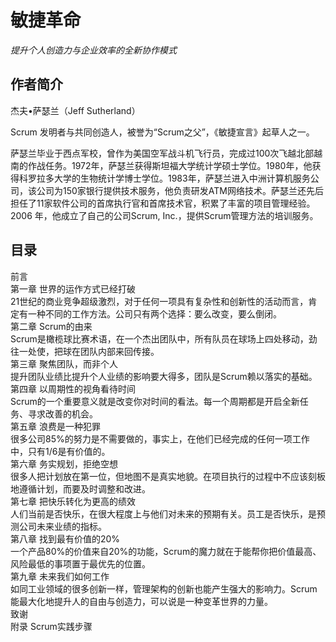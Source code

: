 # 敏捷革命
*提升个人创造力与企业效率的全新协作模式*

## 作者简介
杰夫•萨瑟兰（Jeff Sutherland）

Scrum 发明者与共同创造人，被誉为“Scrum之父”，《敏捷宣言》起草人之一。

萨瑟兰毕业于西点军校，曾作为美国空军战斗机飞行员，完成过100次飞越北部越南的作战任务。1972年，萨瑟兰获得斯坦福大学统计学硕士学位。1980年，他获得科罗拉多大学的生物统计学博士学位。1983年，萨瑟兰进入中洲计算机服务公司，该公司为150家银行提供技术服务，他负责研发ATM网络技术。萨瑟兰还先后担任了11家软件公司的首席执行官和首席技术官，积累了丰富的项目管理经验。2006 年，他成立了自己的公司Scrum, Inc.，提供Scrum管理方法的培训服务。

## 目录
前言   
第一章 世界的运作方式已经打破   
21世纪的商业竞争超级激烈，对于任何一项具有复杂性和创新性的活动而言，肯定有一种不同的工作方法。公司只有两个选择：要么改变，要么倒闭。   
第二章 Scrum的由来   
Scrum是橄榄球比赛术语，在一个杰出团队中，所有队员在球场上四处移动，劲往一处使，把球在团队内部来回传接。   
第三章 聚焦团队，而非个人   
提升团队业绩比提升个人业绩的影响要大得多，团队是Scrum赖以落实的基础。   
第四章 以周期性的视角看待时间   
Scrum的一个重要意义就是改变你对时间的看法。每一个周期都是开启全新任务、寻求改善的机会。   
第五章 浪费是一种犯罪   
很多公司85%的努力是不需要做的，事实上，在他们已经完成的任何一项工作中，只有1/6是有价值的。   
第六章 务实规划，拒绝空想   
很多人把计划放在第一位，但地图不是真实地貌。在项目执行的过程中不应该刻板地遵循计划，而要及时调整和改进。   
第七章 把快乐转化为更高的绩效   
人们当前是否快乐，在很大程度上与他们对未来的预期有关。员工是否快乐，是预测公司未来业绩的指标。   
第八章 找到最有价值的20%   
一个产品80%的价值来自20%的功能，Scrum的魔力就在于能帮你把价值最高、风险最低的事项置于最优先的位置。   
第九章 未来我们如何工作   
如同工业领域的很多创新一样，管理架构的创新也能产生强大的影响力。Scrum能最大化地提升人的自由与创造力，可以说是一种变革世界的力量。   
致谢   
附录 Scrum实践步骤
